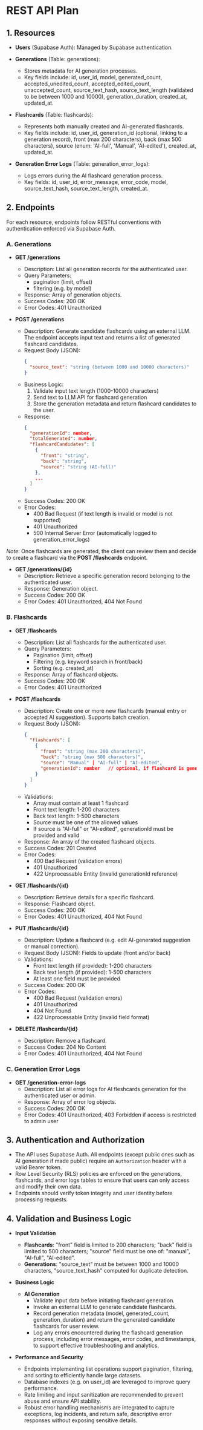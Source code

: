 # REST API Plan

## 1. Resources

- **Users** (Supabase Auth): Managed by Supabase authentication.

- **Generations** (Table: generations): 
  - Stores metadata for AI generation processes. 
  - Key fields include: id, user_id, model, generated_count, accepted_unedited_count, accepted_edited_count, unaccepted_count, source_text_hash, source_text_length (validated to be between 1000 and 10000), generation_duration, created_at, updated_at.

- **Flashcards** (Table: flashcards): 
  - Represents both manually created and AI-generated flashcards.
  - Key fields include: id, user_id, generation_id (optional, linking to a generation record), front (max 200 characters), back (max 500 characters), source (enum: 'AI-full', 'Manual', 'AI-edited'), created_at, updated_at.

- **Generation Error Logs** (Table: generation_error_logs): 
  - Logs errors during the AI flashcard generation process.
  - Key fields: id, user_id, error_message, error_code, model, source_text_hash, source_text_length, created_at.

## 2. Endpoints

For each resource, endpoints follow RESTful conventions with authentication enforced via Supabase Auth.

### A. Generations

- **GET /generations**
  - Description: List all generation records for the authenticated user.
  - Query Parameters: 
    - pagination (limit, offset)
    - filtering (e.g. by model)
  - Response: Array of generation objects.
  - Success Codes: 200 OK
  - Error Codes: 401 Unauthorized

- **POST /generations**
  - Description: Generate candidate flashcards using an external LLM. The endpoint accepts input text and returns a list of generated flashcard candidates.
  - Request Body (JSON):
    ```json
    {
      "source_text": "string (between 1000 and 10000 characters)"
    }
    ```
  - Business Logic:
    1. Validate input text length (1000-10000 characters)
    2. Send text to LLM API for flashcard generation
    3. Store the generation metadata and return flashcard candidates to the user.
  - Response: 
    ```json
    {
      "generationId": number,
      "totalGenerated": number,
      "flashcardCandidates": [
        {
          "front": "string",
          "back": "string",
          "source": "string (AI-full)"
        },
        ...
      ]
    }
    ```
  - Success Codes: 200 OK
  - Error Codes: 
    - 400 Bad Request (if text length is invalid or model is not supported)
    - 401 Unauthorized
    - 500 Internal Server Error (automatically logged to generation_error_logs)

*Note*: Once flashcards are generated, the client can review them and decide to create a flashcard via the **POST /flashcards** endpoint.

- **GET /generations/{id}**
  - Description: Retrieve a specific generation record belonging to the authenticated user.
  - Response: Generation object.
  - Success Codes: 200 OK
  - Error Codes: 401 Unauthorized, 404 Not Found

### B. Flashcards

- **GET /flashcards**
  - Description: List all flashcards for the authenticated user.
  - Query Parameters: 
    - Pagination (limit, offset)
    - Filtering (e.g. keyword search in front/back)
    - Sorting (e.g. created_at)
  - Response: Array of flashcard objects.
  - Success Codes: 200 OK
  - Error Codes: 401 Unauthorized

- **POST /flashcards**
  - Description: Create one or more new flashcards (manual entry or accepted AI suggestion). Supports batch creation.
  - Request Body (JSON):
    ```json
    {
      "flashcards": [
        {
          "front": "string (max 200 characters)",
          "back": "string (max 500 characters)",
          "source": "Manual" | "AI-full" | "AI-edited",
          "generationId": number   // optional, if flashcard is generated
        }
      ]
    }
    ```
  - Validations:
    - Array must contain at least 1 flashcard
    - Front text length: 1-200 characters
    - Back text length: 1-500 characters
    - Source must be one of the allowed values
    - If source is "AI-full" or "AI-edited", generationId must be provided and valid
  - Response: An array of the created flashcard objects.
  - Success Codes: 201 Created
  - Error Codes: 
    - 400 Bad Request (validation errors)
    - 401 Unauthorized
    - 422 Unprocessable Entity (invalid generationId reference)

- **GET /flashcards/{id}**
  - Description: Retrieve details for a specific flashcard.
  - Response: Flashcard object.
  - Success Codes: 200 OK
  - Error Codes: 401 Unauthorized, 404 Not Found

- **PUT /flashcards/{id}**
  - Description: Update a flashcard (e.g. edit AI-generated suggestion or manual correction).
  - Request Body (JSON): Fields to update (front and/or back)
  - Validations:
    - Front text length (if provided): 1-200 characters
    - Back text length (if provided): 1-500 characters
    - At least one field must be provided
  - Success Codes: 200 OK
  - Error Codes: 
    - 400 Bad Request (validation errors)
    - 401 Unauthorized
    - 404 Not Found
    - 422 Unprocessable Entity (invalid field format)

- **DELETE /flashcards/{id}**
  - Description: Remove a flashcard.
  - Success Codes: 204 No Content
  - Error Codes: 401 Unauthorized, 404 Not Found

### C. Generation Error Logs

- **GET /generation-error-logs**
  - Description: List all error logs for AI fleshcards generation for the authenticated user or admin.
  - Response: Array of error log objects.
  - Success Codes: 200 OK
  - Error Codes: 401 Unauthorized, 403 Forbidden if access is restricted to admin user

## 3. Authentication and Authorization

- The API uses Supabase Auth. All endpoints (except public ones such as AI generation if made public) require an `Authorization` header with a valid Bearer token.
- Row Level Security (RLS) policies are enforced on the generations, flashcards, and error logs tables to ensure that users can only access and modify their own data.
- Endpoints should verify token integrity and user identity before processing requests.

## 4. Validation and Business Logic

- **Input Validation**
  - **Flashcards**: "front" field is limited to 200 characters; "back" field is limited to 500 characters; "source" field must be one of: "manual", "AI-full", "AI-edited".
  - **Generations**: "source_text" must be between 1000 and 10000 characters, "source_text_hash" computed for duplicate detection.

- **Business Logic**
  - **AI Generation**
    - Validate input data before initiating flashcard generation.
    - Invoke an external LLM to generate candidate flashcards.
    - Record generation metadata (model, generated_count, generation_duration) and return the generated candidate flashcards for user review.
    - Log any errors encountered during the flashcard generation process, including error messages, error codes, and timestamps, to support effective troubleshooting and analytics.

- **Performance and Security**
  - Endpoints implementing list operations support pagination, filtering, and sorting to efficiently handle large datasets.
  - Database indexes (e.g. on user_id) are leveraged to improve query performance.
  - Rate limiting and input sanitization are recommended to prevent abuse and ensure API stability.
  - Robust error handling mechanisms are integrated to capture exceptions, log incidents, and return safe, descriptive error responses without exposing sensitive details.